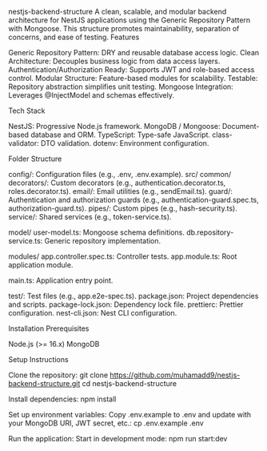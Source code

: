 nestjs-backend-structure
A clean, scalable, and modular backend architecture for NestJS applications using the Generic Repository Pattern with Mongoose. This structure promotes maintainability, separation of concerns, and ease of testing.
Features

Generic Repository Pattern: DRY and reusable database access logic.
Clean Architecture: Decouples business logic from data access layers.
Authentication/Authorization Ready: Supports JWT and role-based access control.
Modular Structure: Feature-based modules for scalability.
Testable: Repository abstraction simplifies unit testing.
Mongoose Integration: Leverages @InjectModel and schemas effectively.

Tech Stack

NestJS: Progressive Node.js framework.
MongoDB / Mongoose: Document-based database and ORM.
TypeScript: Type-safe JavaScript.
class-validator: DTO validation.
dotenv: Environment configuration.

Folder Structure

config/: Configuration files (e.g., .env, .env.example).
src/
common/
decorators/: Custom decorators (e.g., authentication.decorator.ts, roles.decorator.ts).
email/: Email utilities (e.g., sendEmail.ts).
guard/: Authentication and authorization guards (e.g., authentication-guard.spec.ts, authorization-guard.ts).
pipes/: Custom pipes (e.g., hash-security.ts).
service/: Shared services (e.g., token-service.ts).


model/
user-model.ts: Mongoose schema definitions.
db.repository-service.ts: Generic repository implementation.


modules/
app.controller.spec.ts: Controller tests.
app.module.ts: Root application module.


main.ts: Application entry point.


test/: Test files (e.g., app.e2e-spec.ts).
package.json: Project dependencies and scripts.
package-lock.json: Dependency lock file.
prettierc: Prettier configuration.
nest-cli.json: Nest CLI configuration.

Installation
Prerequisites

Node.js (>= 16.x)
MongoDB

Setup Instructions

Clone the repository:
git clone https://github.com/muhamadd9/nestjs-backend-structure.git
cd nestjs-backend-structure


Install dependencies:
npm install


Set up environment variables:
Copy .env.example to .env and update with your MongoDB URI, JWT secret, etc.:
cp .env.example .env


Run the application:
Start in development mode:
npm run start:dev



